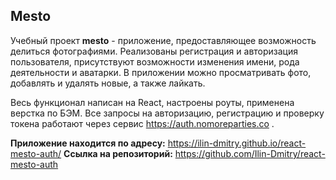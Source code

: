 ## Mesto

Учебный проект **mesto** - приложение, предоставляющее возможность делиться фотографиями. Реализованы регистрация и авторизация пользователя, присутствуют возможности  изменения имени, рода деятельности и аватарки. В приложении  можно просматривать фото, добавлять и удалять новые, а также лайкать.

Весь функционал написан на React, настроены роуты, применена верстка по БЭМ. Все запросы на авторизацию, регистрацию и проверку токена работают через сервис https://auth.nomoreparties.co .

**Приложение находится по адресу:** https://ilin-dmitry.github.io/react-mesto-auth/
**Ссылка на репозиторий:** https://github.com/Ilin-Dmitry/react-mesto-auth